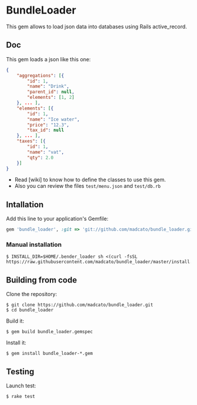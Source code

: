# BundleLoader

This gem allows to load json data into databases using Rails active_record.

## Doc 

This gem loads a json like this one:
```json
{
	"aggregations": [{
		"id": 1,
		"name": "Drink",
		"parent_id": null,
		"elements": [1, 2]
	}, ... ],
	"elements": [{
		"id": 1,
		"name": "Ice water",
		"price": "12.3",
		"tax_id": null
	}, ... ],
	"taxes": [{
		"id": 1,
		"name": "vat",
		"qty": 2.0
	}]
}
```

- Read [wiki] to know how to define the classes to use this gem.
- Also you can review the files `test/menu.json` and `test/db.rb`

## Intallation 

Add this line to your application's Gemfile:

```ruby
gem 'bundle_loader', :git => 'git://github.com/madcato/bundle_loader.git'
```

### Manual installation

    $ INSTALL_DIR=$HOME/.bender_loader sh <(curl -fsSL https://raw.githubusercontent.com/madcato/bundle_loader/master/install.sh)

## Building from code

Clone the repository:

    $ git clone https://github.com/madcato/bundle_loader.git
    $ cd bundle_loader

Build it:

    $ gem build bundle_loader.gemspec

Install it:

    $ gem install bundle_loader-*.gem

## Testing

Launch test:

    $ rake test
